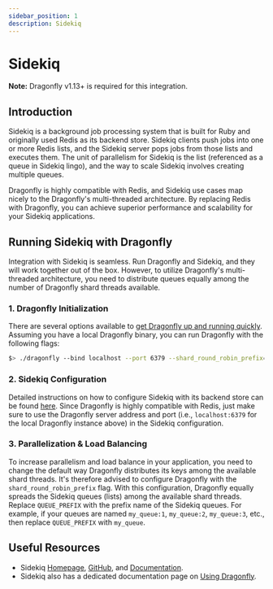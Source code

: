 ```yaml
---
sidebar_position: 1
description: Sidekiq
---
```


# Sidekiq

**Note:** Dragonfly v1.13+ is required for this integration.

## Introduction

Sidekiq is a background job processing system that is built for Ruby and originally used Redis as its backend store.
Sidekiq clients push jobs into one or more Redis lists, and the Sidekiq server pops jobs from those lists and executes them.
The unit of parallelism for Sidekiq is the list (referenced as a queue in Sidekiq lingo), and the way to scale Sidekiq involves creating multiple queues.

Dragonfly is highly compatible with Redis, and Sidekiq use cases map nicely to the Dragonfly's multi-threaded architecture.
By replacing Redis with Dragonfly, you can achieve superior performance and scalability for your Sidekiq applications.

## Running Sidekiq with Dragonfly

Integration with Sidekiq is seamless. Run Dragonfly and Sidekiq, and they will work together out of the box.
However, to utilize Dragonfly's multi-threaded architecture, you need to distribute queues equally among the number of Dragonfly shard threads available.

### 1. Dragonfly Initialization

There are several options available to [get Dragonfly up and running quickly](../getting-started/getting-started.md).
Assuming you have a local Dragonfly binary, you can run Dragonfly with the following flags:

```bash
$> ./dragonfly --bind localhost --port 6379 --shard_round_robin_prefix={QUEUE_PREFIX}
```

### 2. Sidekiq Configuration

Detailed instructions on how to configure Sidekiq with its backend store can be found [here](https://github.com/sidekiq/sidekiq/wiki/Using-Redis).
Since Dragonfly is highly compatible with Redis, just make sure to use the Dragonfly server address and port (i.e., `localhost:6379` for the local Dragonfly instance above) in the Sidekiq configuration.

### 3. Parallelization & Load Balancing

To increase parallelism and load balance in your application, you need to change the default way Dragonfly distributes its keys among the available shard threads.
It's therefore advised to configure Dragonfly with the `shard_round_robin_prefix` flag.
With this configuration, Dragonfly equally spreads the Sidekiq queues (lists) among the available shard threads.
Replace `QUEUE_PREFIX` with the prefix name of the Sidekiq queues.
For example, if your queues are named `my_queue:1`, `my_queue:2`, `my_queue:3`, etc., then replace `QUEUE_PREFIX` with `my_queue`.

## Useful Resources

- Sidekiq [Homepage](https://sidekiq.org/), [GitHub](https://github.com/sidekiq/sidekiq), and [Documentation](https://github.com/sidekiq/sidekiq/wiki).
- Sidekiq also has a dedicated documentation page on [Using Dragonfly](https://github.com/sidekiq/sidekiq/wiki/Using-Dragonfly).
